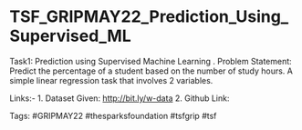 # TSF_GRIPMAY22_Prediction_Using_Supervised_ML

Task1: Prediction using Supervised Machine Learning . 
Problem Statement: Predict the percentage of a student based on the number of study hours. A simple linear regression task that involves 2 variables.

Links:-
      1. Dataset Given: http://bit.ly/w-data
      2. Github Link: 
      
  Tags: #GRIPMAY22 #thesparksfoundation #tsfgrip #tsf
